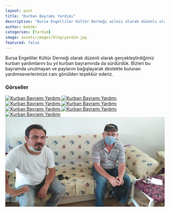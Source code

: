 ```yaml
---
layout: post
title: "Kurban Bayramı Yardımı"
description: "Bursa Engelliler Kültür Derneği ailesi olarak düzenli olarak gerçekleştirdiğimiz kurban yardımlarını bu yıl kurban bayramında da sürdürdük."
author: bekder
categories: [Yardım]
image: assets/images/blog/yardim.jpg
featured: false
---
```


Bursa Engelliler Kültür Derneği olarak düzenli olarak gerçekleştirdiğimiz kurban yardımlarını bu yıl kurban bayramında da sürdürdük. Bizleri bu bayramda unutmayan ve paylarını bağışlayarak destekte bulunan yardımseverlerimize canı gönülden teşekkür ederiz.

### Görseller

<a href="/assets/images/blog/kurban-bayrami-yardim-1.jpg" data-lightbox="kurban-bayrami-yardim" data-title="Kurban Bayramı Yardımı">
    <img src="/assets/images/blog/kurban-bayrami-yardim-1.jpg" alt="Kurban Bayramı Yardımı" />
</a>

<a href="/assets/images/blog/kurban-bayrami-yardim-2.jpg" data-lightbox="kurban-bayrami-yardim" data-title="Kurban Bayramı Yardımı">
    <img src="/assets/images/blog/kurban-bayrami-yardim-2.jpg" alt="Kurban Bayramı Yardımı" />
</a>

<a href="/assets/images/blog/kurban-bayrami-yardim-3.jpg" data-lightbox="kurban-bayrami-yardim" data-title="Kurban Bayramı Yardımı">
    <img src="/assets/images/blog/kurban-bayrami-yardim-3.jpg" alt="Kurban Bayramı Yardımı" />
</a>

<a href="/assets/images/blog/kurban-bayrami-yardim-4.jpg" data-lightbox="kurban-bayrami-yardim" data-title="Kurban Bayramı Yardımı">
    <img src="/assets/images/blog/kurban-bayrami-yardim-4.jpg" alt="Kurban Bayramı Yardımı" />
</a>

<a href="/assets/images/blog/kurban-bayrami-yardim-5.jpg" data-lightbox="kurban-bayrami-yardim" data-title="Kurban Bayramı Yardımı">
    <img src="/assets/images/blog/kurban-bayrami-yardim-5.jpg" alt="Kurban Bayramı Yardımı" />
</a>

<a href="/assets/images/blog/kurban-bayrami-yardim-6.jpg" data-lightbox="kurban-bayrami-yardim" data-title="Kurban Bayramı Yardımı">
    <img src="/assets/images/blog/kurban-bayrami-yardim-6.jpg" alt="Kurban Bayramı Yardımı" />
</a>

<a href="/assets/images/blog/kurban-bayrami-yardim-7.jpg" data-lightbox="kurban-bayrami-yardim" data-title="Kurban Bayramı Yardımı">
    <img src="/assets/images/blog/kurban-bayrami-yardim-7.jpg" alt="Kurban Bayramı Yardımı" />
</a>

<a href="/assets/images/blog/kurban-bayrami-yardim-8.jpg" data-lightbox="kurban-bayrami-yardim" data-title="Kurban Bayramı Yardımı">
    <img src="/assets/images/blog/kurban-bayrami-yardim-8.jpg" alt="Kurban Bayramı Yardımı" />
</a>
